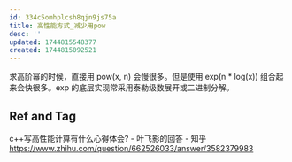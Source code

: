 ```yaml
---
id: 334c5omhplcsh8qjn9js75a
title: 高性能方式_减少用pow
desc: ''
updated: 1744815548377
created: 1744815092521
---
```


求高阶幂的时候，直接用 pow(x, n) 会慢很多。但是使用 exp(n * log(x)) 组合起来会快很多。exp 的底层实现常采用泰勒级数展开或二进制分解。

## Ref and Tag

c++写高性能计算有什么心得体会? - 叶飞影的回答 - 知乎
https://www.zhihu.com/question/662526033/answer/3582379983
